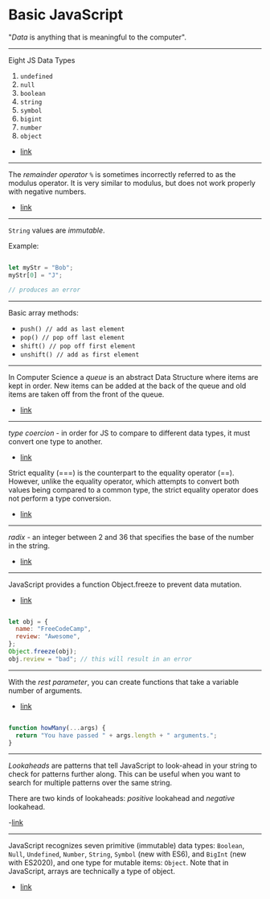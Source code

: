 # Basic JavaScript

"*Data* is anything that is meaningful to the computer".

--- 

Eight JS Data Types

1. `undefined`
2. `null`
3. `boolean`
4. `string`
5. `symbol`
6. `bigint`
7. `number`
8. `object`

- [link](https://www.freecodecamp.org/learn/javascript-algorithms-and-data-structures/basic-javascript/declare-javascript-variables)

---

The *remainder operator* `%` is sometimes incorrectly referred to as the modulus
operator. It is very similar to modulus, but does not work properly with
negative numbers.

- [link](https://www.freecodecamp.org/learn/javascript-algorithms-and-data-structures/basic-javascript/finding-a-remainder-in-javascript)

---

`String` values are *immutable*. 

Example:

```javascript

let myStr = "Bob";
myStr[0] = "J";

// produces an error
```
---

Basic array methods:

* `push() // add as last element`
* `pop() // pop off last element`
* `shift() // pop off first element` 
* `unshift() // add as first element`

---

In Computer Science a *queue* is an abstract Data Structure where items are
kept in order. New items can be added at the back of the queue and old items
are taken off from the front of the queue.

- [link](https://www.freecodecamp.org/learn/javascript-algorithms-and-data-structures/basic-javascript/stand-in-line)

---

*type coercion* - in order for JS to compare to different data types, it must
convert one type to another.

- [link](https://www.freecodecamp.org/learn/javascript-algorithms-and-data-structures/basic-javascript/comparison-with-the-equality-operator)

Strict equality (===) is the counterpart to the equality operator (==).
However, unlike the equality operator, which attempts to convert both values
being compared to a common type, the strict equality operator does not perform
a type conversion.

- [link](https://www.freecodecamp.org/learn/javascript-algorithms-and-data-structures/basic-javascript/comparison-with-the-strict-equality-operator)

---

*radix* - an integer between 2 and 36 that specifies the base of the number in the string.

- [link](https://www.freecodecamp.org/learn/javascript-algorithms-and-data-structures/basic-javascript/use-the-parseint-function-with-a-radix)

---

JavaScript provides a function Object.freeze to prevent data mutation.

- [link](https://www.freecodecamp.org/learn/javascript-algorithms-and-data-structures/es6/prevent-object-mutation)

```javascript

let obj = {
  name: "FreeCodeCamp",
  review: "Awesome",
};
Object.freeze(obj);
obj.review = "bad"; // this will result in an error

```
---

With the *rest parameter*, you can create functions that take a variable number of arguments.

- [link](https://www.freecodecamp.org/learn/javascript-algorithms-and-data-structures/es6/use-the-rest-parameter-with-function-parameters)

```javascript

function howMany(...args) {
  return "You have passed " + args.length + " arguments.";
}

```

---

*Lookaheads* are patterns that tell JavaScript to look-ahead in your string to check for patterns further along. This can be useful when you want to search for multiple patterns over the same string.

There are two kinds of lookaheads: *positive* lookahead and *negative* lookahead.

-[link](https://www.freecodecamp.org/learn/javascript-algorithms-and-data-structures/regular-expressions/positive-and-negative-lookahead)

---

JavaScript recognizes seven primitive (immutable) data types: `Boolean`,
`Null`, `Undefined`, `Number`, `String`, `Symbol` (new with ES6), and `BigInt`
(new with ES2020), and one type for mutable items: `Object`. Note that in
JavaScript, arrays are technically a type of object.

- [link](https://www.freecodecamp.org/learn/javascript-algorithms-and-data-structures/debugging/use-typeof-to-check-the-type-of-a-variable)


